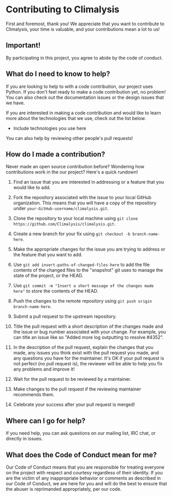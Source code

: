 # Contributing to Climalysis

First and foremost, thank you! We appreciate that you want to contribute to Climalysis, your time is valuable, and your contributions mean a lot to us!

## Important!

By participating in this project, you agree to abide by the code of conduct.

## What do I need to know to help?

If you are looking to help to with a code contribution, our project uses Python. If you don't feel ready to make a code contribution yet, no problem! You can also check out the documentation issues or the design issues that we have.

If you are interested in making a code contribution and would like to learn more about the technologies that we use, check out the list below.

- Include technologies you use here

You can also help by reviewing other people's pull requests!

## How do I made a contribution?

Never made an open source contribution before? Wondering how contributions work in the our project? Here's a quick rundown!

1. Find an issue that you are interested in addressing or a feature that you would like to add.

2. Fork the repository associated with the issue to your local GitHub organization. This means that you will have a copy of the repository under `your-GitHub-username/climalysis.git`.

3. Clone the repository to your local machine using `git clone https://github.com/Climalysis/climalysis.git`.

4. Create a new branch for your fix using `git checkout -b branch-name-here`.

5. Make the appropriate changes for the issue you are trying to address or the feature that you want to add.

6. Use `git add insert-paths-of-changed-files-here` to add the file contents of the changed files to the "snapshot" git uses to manage the state of the project, or the HEAD.

7. Use `git commit -m "Insert a short message of the changes made here"` to store the contents of the HEAD.

8. Push the changes to the remote repository using `git push origin branch-name-here`.

9. Submit a pull request to the upstream repository.

10. Title the pull request with a short description of the changes made and the issue or bug number associated with your change. For example, you can title an issue like so "Added more log outputting to resolve #4352".

11. In the description of the pull request, explain the changes that you made, any issues you think exist with the pull request you made, and any questions you have for the maintainer. It's OK if your pull request is not perfect (no pull request is), the reviewer will be able to help you fix any problems and improve it!

12. Wait for the pull request to be reviewed by a maintainer.

13. Make changes to the pull request if the reviewing maintainer recommends them.

14. Celebrate your success after your pull request is merged!

## Where can I go for help?

If you need help, you can ask questions on our mailing list, IRC chat, or directly in issues.

## What does the Code of Conduct mean for me?

Our Code of Conduct means that you are responsible for treating everyone on the project with respect and courtesy regardless of their identity. If you are the victim of any inappropriate behavior or comments as described in our Code of Conduct, we are here for you and will do the best to ensure that the abuser is reprimanded appropriately, per our code.

